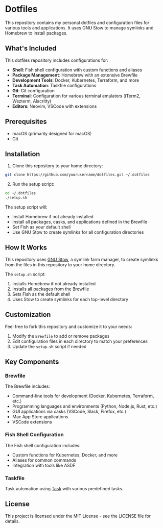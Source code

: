 # Dotfiles

This repository contains my personal dotfiles and configuration files for various tools and applications. It uses GNU Stow to manage symlinks and Homebrew to install packages.

## What's Included

This dotfiles repository includes configurations for:

- **Shell**: Fish shell configuration with custom functions and aliases
- **Package Management**: Homebrew with an extensive Brewfile
- **Development Tools**: Docker, Kubernetes, Terraform, and more
- **Task Automation**: Taskfile configurations
- **Git**: Git configuration
- **Terminal**: Configuration for various terminal emulators (iTerm2, Wezterm, Alacritty)
- **Editors**: Neovim, VSCode with extensions

## Prerequisites

- macOS (primarily designed for macOS)
- Git

## Installation

1. Clone this repository to your home directory:

```bash
git clone https://github.com/yourusername/dotfiles.git ~/.dotfiles
```

2. Run the setup script:

```bash
cd ~/.dotfiles
./setup.sh
```

The setup script will:
- Install Homebrew if not already installed
- Install all packages, casks, and applications defined in the Brewfile
- Set Fish as your default shell
- Use GNU Stow to create symlinks for all configuration directories

## How It Works

This repository uses [GNU Stow](https://www.gnu.org/software/stow/), a symlink farm manager, to create symlinks from the files in this repository to your home directory.

The `setup.sh` script:
1. Installs Homebrew if not already installed
2. Installs all packages from the Brewfile
3. Sets Fish as the default shell
4. Uses Stow to create symlinks for each top-level directory

## Customization

Feel free to fork this repository and customize it to your needs:

1. Modify the `Brewfile` to add or remove packages
2. Edit configuration files in each directory to match your preferences
3. Update the `setup.sh` script if needed

## Key Components

### Brewfile

The Brewfile includes:
- Command-line tools for development (Docker, Kubernetes, Terraform, etc.)
- Programming languages and environments (Python, Node.js, Rust, etc.)
- GUI applications via casks (VSCode, Slack, Firefox, etc.)
- Mac App Store applications
- VSCode extensions

### Fish Shell Configuration

The Fish shell configuration includes:
- Custom functions for Kubernetes, Docker, and more
- Aliases for common commands
- Integration with tools like ASDF

### Taskfile

Task automation using [Task](https://taskfile.dev/) with various predefined tasks.

## License

This project is licensed under the MIT License - see the LICENSE file for details.